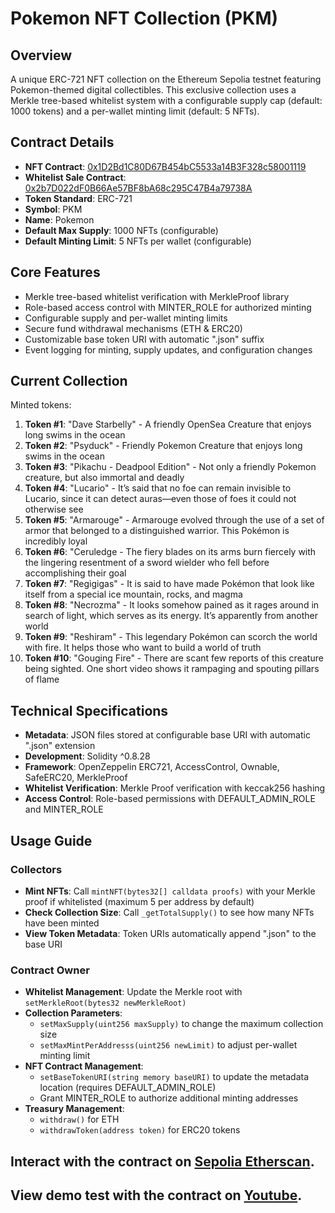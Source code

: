 # Pokemon NFT Collection (PKM)

## Overview
A unique ERC-721 NFT collection on the Ethereum Sepolia testnet featuring Pokemon-themed digital collectibles. This exclusive collection uses a Merkle tree-based whitelist system with a configurable supply cap (default: 1000 tokens) and a per-wallet minting limit (default: 5 NFTs).

## Contract Details
- **NFT Contract**: [0x1D2Bd1C80D67B454bC5533a14B3F328c58001119](https://sepolia.etherscan.io/address/0x1D2Bd1C80D67B454bC5533a14B3F328c58001119)
- **Whitelist Sale Contract**: [0x2b7D022dF0B66Ae57BF8bA68c295C47B4a79738A](https://sepolia.etherscan.io/address/0x2b7D022dF0B66Ae57BF8bA68c295C47B4a79738A)
- **Token Standard**: ERC-721
- **Symbol**: PKM
- **Name**: Pokemon
- **Default Max Supply**: 1000 NFTs (configurable)
- **Default Minting Limit**: 5 NFTs per wallet (configurable)

## Core Features
- Merkle tree-based whitelist verification with MerkleProof library
- Role-based access control with MINTER_ROLE for authorized minting
- Configurable supply and per-wallet minting limits
- Secure fund withdrawal mechanisms (ETH & ERC20)
- Customizable base token URI with automatic ".json" suffix
- Event logging for minting, supply updates, and configuration changes

## Current Collection
Minted tokens:
1.  **Token #1**:   "Dave Starbelly" - A friendly OpenSea Creature that enjoys long swims in the ocean
2.  **Token #2**:   "Psyduck" - Friendly Pokemon Creature that enjoys long swims in the ocean
3.  **Token #3**:   "Pikachu - Deadpool Edition" - Not only a friendly Pokemon creature, but also immortal and deadly
4.  **Token #4**:   "Lucario" - It’s said that no foe can remain invisible to Lucario, since it can detect auras—even those of foes it could not otherwise see
5.  **Token #5**:   "Armarouge" - Armarouge evolved through the use of a set of armor that belonged to a distinguished warrior. This Pokémon is incredibly loyal
6.  **Token #6**:   "Ceruledge - The fiery blades on its arms burn fiercely with the lingering resentment of a sword wielder who fell before accomplishing their goal
7.  **Token #7**:   "Regigigas" - It is said to have made Pokémon that look like itself from a special ice mountain, rocks, and magma
8.  **Token #8**:   "Necrozma" - It looks somehow pained as it rages around in search of light, which serves as its energy. It’s apparently from another world
9.  **Token #9**:   "Reshiram" - This legendary Pokémon can scorch the world with fire. It helps those who want to build a world of truth
10. **Token #10**:  "Gouging Fire" - There are scant few reports of this creature being sighted. One short video shows it rampaging and spouting pillars of flame


## Technical Specifications
- **Metadata**: JSON files stored at configurable base URI with automatic ".json" extension
- **Development**: Solidity ^0.8.28
- **Framework**: OpenZeppelin ERC721, AccessControl, Ownable, SafeERC20, MerkleProof
- **Whitelist Verification**: Merkle Proof verification with keccak256 hashing
- **Access Control**: Role-based permissions with DEFAULT_ADMIN_ROLE and MINTER_ROLE

## Usage Guide

### Collectors
- **Mint NFTs**: Call `mintNFT(bytes32[] calldata proofs)` with your Merkle proof if whitelisted (maximum 5 per address by default)
- **Check Collection Size**: Call `_getTotalSupply()` to see how many NFTs have been minted
- **View Token Metadata**: Token URIs automatically append ".json" to the base URI

### Contract Owner
- **Whitelist Management**: Update the Merkle root with `setMerkleRoot(bytes32 newMerkleRoot)`
- **Collection Parameters**: 
  - `setMaxSupply(uint256 maxSupply)` to change the maximum collection size
  - `setMaxMintPerAddresss(uint256 newLimit)` to adjust per-wallet minting limit
- **NFT Contract Management**:
  - `setBaseTokenURI(string memory baseURI)` to update the metadata location (requires DEFAULT_ADMIN_ROLE)
  - Grant MINTER_ROLE to authorize additional minting addresses
- **Treasury Management**: 
  - `withdraw()` for ETH
  - `withdrawToken(address token)` for ERC20 tokens

## Interact with the contract on [Sepolia Etherscan](https://sepolia.etherscan.io/address/0x2b7D022dF0B66Ae57BF8bA68c295C47B4a79738A).
## View demo test with the contract on [Youtube](https://youtu.be/XFmeM0SQlRU).